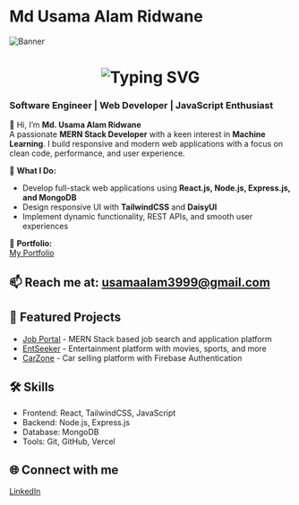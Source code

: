 # Md Usama Alam Ridwane

![Banner](https://i.ibb.co.com/hJVQhxK5/Web-Developer.png)


<h1 align="center">
  <img src="https://readme-typing-svg.herokuapp.com?size=20&duration=10000&color=F72B92&center=true&vCenter=true&lines=Hi+👋,+I'm+Md.+Usama+Alam+Ridwane" alt="Typing SVG" />
</h1>
<h3 align="left">Software Engineer | Web Developer | JavaScript Enthusiast</h3>

👋 Hi, I’m **Md. Usama Alam Ridwane**  
A passionate **MERN Stack Developer** with a keen interest in **Machine Learning**. I build responsive and modern web applications with a focus on clean code, performance, and user experience.  

💼 **What I Do:**  
- Develop full-stack web applications using **React.js, Node.js, Express.js, and MongoDB**  
- Design responsive UI with **TailwindCSS** and **DaisyUI**  
- Implement dynamic functionality, REST APIs, and smooth user experiences  

🚀 **Portfolio:**  
[My Portfolio](https://my-portfolio-nu-tawny-56.vercel.app/)

## 📫 Reach me at: **usamaalam3999@gmail.com**  


## 🚀 Featured Projects

- [Job Portal](https://job-portal-client-one-rust.vercel.app/) - MERN Stack based job search and application platform
- [EntSeeker](https://entseeker.vercel.app/) - Entertainment platform with movies, sports, and more 
- [CarZone](https://carzone-client.vercel.app/) - Car selling platform with Firebase Authentication


## 🛠️ Skills
- Frontend: React, TailwindCSS, JavaScript  
- Backend: Node.js, Express.js  
- Database: MongoDB  
- Tools: Git, GitHub, Vercel  

  
## 🌐 Connect with me
[LinkedIn](https://www.linkedin.com/in/md-usama-alam-ridwane-376b3a1a4/)




